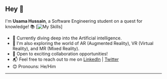## Hey 👋

I'm **Usama Hussain**, a Software Engineering student on a quest for knowledge! 📚
[![My Skills](https://skillicons.dev/icons?i=js,ts,react,angular,nodejs,py,wordpress)]
- 🌟 Currently diving deep into the Artificial intelligence.
- 🚀 I'm also exploring the world of AR (Augmented Reality), VR (Virtual Reality), and MR (Mixed Reality).
- 🤝 Open to exciting collaboration opportunities!
- 📬 Feel free to reach out to me on [LinkedIn](https://www.linkedin.com/in/usama-hussain-45ba53200/) | [Twitter](https://twitter.com/UsamaHussadev)
- 😊 Pronouns: He/Him


---
